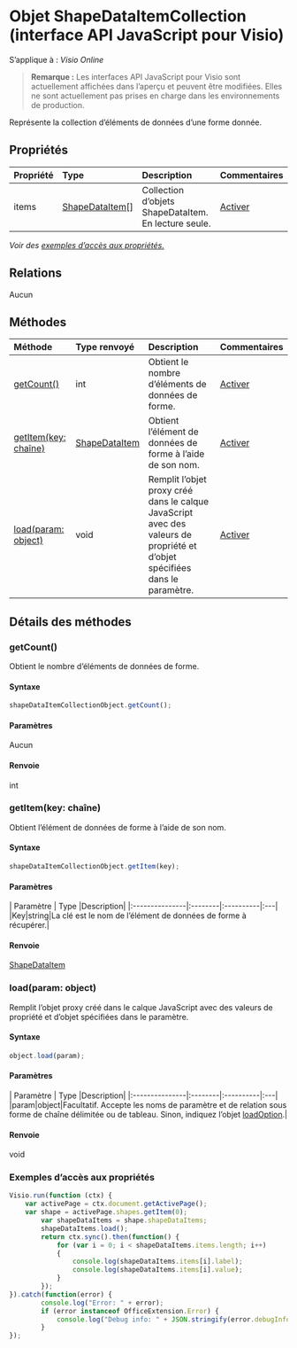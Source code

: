 # <a name="shapedataitemcollection-object-javascript-api-for-visio"></a>Objet ShapeDataItemCollection (interface API JavaScript pour Visio)

S’applique à : _Visio Online_
>**Remarque :** Les interfaces API JavaScript pour Visio sont actuellement affichées dans l’aperçu et peuvent être modifiées. Elles ne sont actuellement pas prises en charge dans les environnements de production.

Représente la collection d’éléments de données d’une forme donnée.

## <a name="properties"></a>Propriétés

| Propriété       | Type    |Description| Commentaires|
|:---------------|:--------|:----------|:---|
|items|[ShapeDataItem[]](shapedataitem.md)|Collection d’objets ShapeDataItem. En lecture seule.|[Activer](https://github.com/OfficeDev/office-js-docs/issues/new?title=Visio-shapeDataItemCollection-items)|

_Voir des [exemples d’accès aux propriétés.](#property-access-examples)_

## <a name="relationships"></a>Relations
Aucun


## <a name="methods"></a>Méthodes

| Méthode           | Type renvoyé    |Description| Commentaires|
|:---------------|:--------|:----------|:---|
|[getCount()](#getcount)|int|Obtient le nombre d’éléments de données de forme.|[Activer](https://github.com/OfficeDev/office-js-docs/issues/new?title=Visio-shapeDataItemCollection-getCount)|
|[getItem(key: chaîne)](#getitemkey-string)|[ShapeDataItem](shapedataitem.md)|Obtient l’élément de données de forme à l’aide de son nom.|[Activer](https://github.com/OfficeDev/office-js-docs/issues/new?title=Visio-shapeDataItemCollection-getItem)|
|[load(param: object)](#loadparam-object)|void|Remplit l’objet proxy créé dans le calque JavaScript avec des valeurs de propriété et d’objet spécifiées dans le paramètre.|[Activer](https://github.com/OfficeDev/office-js-docs/issues/new?title=Visio-shapeDataItemCollection-load)|

## <a name="method-details"></a>Détails des méthodes


### <a name="getcount"></a>getCount()
Obtient le nombre d’éléments de données de forme.

#### <a name="syntax"></a>Syntaxe
```js
shapeDataItemCollectionObject.getCount();
```

#### <a name="parameters"></a>Paramètres
Aucun

#### <a name="returns"></a>Renvoie
int

### <a name="getitemkey-string"></a>getItem(key: chaîne)
Obtient l’élément de données de forme à l’aide de son nom.

#### <a name="syntax"></a>Syntaxe
```js
shapeDataItemCollectionObject.getItem(key);
```

#### <a name="parameters"></a>Paramètres
| Paramètre       | Type    |Description|
|:---------------|:--------|:----------|:---|
|Key|string|La clé est le nom de l’élément de données de forme à récupérer.|

#### <a name="returns"></a>Renvoie
[ShapeDataItem](shapedataitem.md)

### <a name="loadparam-object"></a>load(param: object)
Remplit l’objet proxy créé dans le calque JavaScript avec des valeurs de propriété et d’objet spécifiées dans le paramètre.

#### <a name="syntax"></a>Syntaxe
```js
object.load(param);
```

#### <a name="parameters"></a>Paramètres
| Paramètre       | Type    |Description|
|:---------------|:--------|:----------|:---|
|param|object|Facultatif. Accepte les noms de paramètre et de relation sous forme de chaîne délimitée ou de tableau. Sinon, indiquez l’objet [loadOption](loadoption.md).|

#### <a name="returns"></a>Renvoie
void
### <a name="property-access-examples"></a>Exemples d’accès aux propriétés
```js
Visio.run(function (ctx) { 
    var activePage = ctx.document.getActivePage();
    var shape = activePage.shapes.getItem(0);
        var shapeDataItems = shape.shapeDataItems;
        shapeDataItems.load();
        return ctx.sync().then(function() {
            for (var i = 0; i < shapeDataItems.items.length; i++)
            {
                console.log(shapeDataItems.items[i].label);
                console.log(shapeDataItems.items[i].value);
            }
        });
}).catch(function(error) {
        console.log("Error: " + error);
        if (error instanceof OfficeExtension.Error) {
            console.log("Debug info: " + JSON.stringify(error.debugInfo));
        }
});
```
